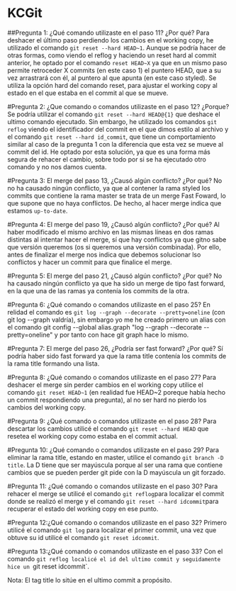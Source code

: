 # KCGit

##Pregunta 1: ¿Qué comando utilizaste en el paso 11? ¿Por qué?
Para deshacer el último paso perdiendo los cambios en el working copy, he 
utilizado el comando `git reset --hard HEAD~1`. Aunque se podría hacer de 
otras formas, como viendo el reflog y haciendo un reset hard al commit 
anterior, he optado por el comando `reset HEAD~X` ya que en un mismo paso 
permite retroceder X commits (en este caso 1) el puntero HEAD, que a su vez 
arrastrará con él, al puntero al que apunta (en este caso styled). Se utiliza 
la opción hard del comando reset, para ajustar el working copy al estado en el
que estaba en el commit al que se mueve.

#Pregunta 2: ¿Que comando o comandos utilizaste en el paso 12? ¿Porque?
Se podría utilizar el comando `git reset --hard HEAD@{1}` que deshace el 
ultimo comando ejecutado. Sin embargo, he utilizado los comandos `git reflog`
viendo el identificador del commit en el que dimos estilo al archivo y el 
comando `git reset --hard id_commit`, que tiene un comportamiento similar al
caso de la pregunta 1 con la diferencia que esta vez se mueve al commit del id.
He optado por esta solución, ya que es una forma más segura de rehacer el 
cambio, sobre todo por si se ha ejecutado otro comando y no nos damos cuenta. 

#Pregunta 3: El merge del paso 13, ¿Causó algún conflicto? ¿Por qué?
No no ha causado ningún conflicto, ya que al contener la rama styled los
commits que contiene la rama master se trata de un merge Fast Foward, lo que 
supone que no haya conflictos. De hecho, al hacer merge indica que estamos
`up-to-date`.

#Pregunta 4: El merge del paso 19, ¿Causó algún conflicto? ¿Por qué?
Al haber modificado el mismo archivo en las mismas líneas en dos ramas 
distintas al intentar hacer el merge, sí que hay conflictos ya que gitno sabe
que versión queremos (os si queremos una versión combinada). Por ello, antes
de finalizar el merge nos indica que debemos solucionar lso conflictos y hacer
un commit para que finalice el merge.

#Pregunta 5: El merge del paso 21, ¿Causó algún conflicto? ¿Por qué?
No ha causado ningún conflicto ya que ha sido un merge de tipo fast forward,  
en la que una de las ramas ya contenía los commits de la otra.

#Pregunta 6: ¿Qué comando o comandos utilizaste en el paso 25?
En relidad el comando es `git log --graph --decorate --pretty=oneline` (con
git log --graph valdría), sin embargo yo me he creado primero un alias con el
comando git config --global alias.graph "log --graph --decorate --pretty=oneline"
y por tanto con hace git graph hace lo mismo.

#Pregunta 7: El merge del paso 26, ¿Podría ser fast forward? ¿Por qué?
Sí podría haber sido fast forward ya que la rama title contenía los commits
de la rama title formando una lista.

#Pregunta 8: ¿Qué comando o comandos utilizaste en el paso 27?
Para deshacer el merge sin perder cambios en el working copy utilice el 
comando `git reset HEAD~1` (en realidad fue HEAD~2 poreque había hecho un 
commit respondiendo una pregunta), al no ser hard no pierdo los cambios del
working copy.

#Pregunta 9: ¿Qué comando o comandos utilizaste en el paso 28?
Para descartar los cambios utilicé el comando `git reset --hard HEAD` que
resetea el working copy como estaba en el commit actual.

#Pregunta 10: ¿Qué comando o comandos utilizaste en el paso 29?
Para eliminar la rama title, estando en master, utilice el comando `git branch
-D title`. La D tiene que ser mayúscula porque al ser una rama que contiene 
cambios que se pueden perder git pide con la D mayúscula un git forzado.

#Pregunta 11: ¿Qué comando o comandos utilizaste en el paso 30?
Para rehacer el merge se utilicé el comando `git reflog`para localizar el 
commit donde se realizó el merge y el comando `git reset --hard idcommit`para 
recuperar el estado del working copy en ese punto. 

#Pregunta 12:¿Qué comando o comandos utilizaste en el paso 32?
Primero utilicé el comando `git log` para localizar el primer commit, una vez que 
obtuve su id utilicé el comando `git reset idcommit`.

#Pregunta 13:¿Qué comando o comandos utilizaste en el paso 33?
Con el comando `git reflog localicé el id del ultimo commit y seguidamente hice un
`git reset idcommit`.

Nota: El tag title lo sitúe en el ultimo commit a propósito. 
